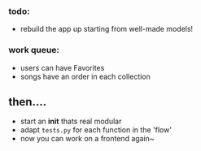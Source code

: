 ### todo:

- rebuild the app up starting from well-made models!


### work queue:

- users can have Favorites
- songs have an order in each collection

## then....

- start an __init__ thats real modular
- adapt ``tests.py`` for each function in the 'flow'
- now you can work on a frontend again~